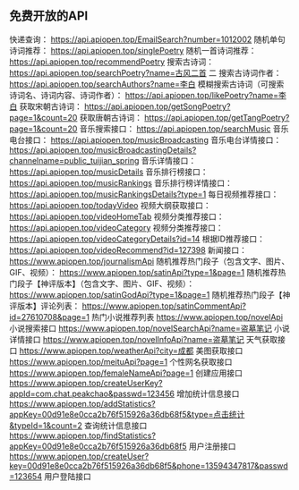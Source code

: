 ## 免费开放的API

快递查询：
https://api.apiopen.top/EmailSearch?number=1012002
随机单句诗词推荐：
https://api.apiopen.top/singlePoetry
随机一首诗词推荐：
https://api.apiopen.top/recommendPoetry
搜索古诗词：
https://api.apiopen.top/searchPoetry?name=古风二首 二
搜索古诗词作者：
https://api.apiopen.top/searchAuthors?name=李白
模糊搜索古诗词（可搜索诗词名、诗词内容、诗词作者）：
https://api.apiopen.top/likePoetry?name=李白
获取宋朝古诗词：
https://api.apiopen.top/getSongPoetry?page=1&count=20
获取唐朝古诗词：
https://api.apiopen.top/getTangPoetry?page=1&count=20
音乐搜索接口：
https://api.apiopen.top/searchMusic
音乐电台接口：
https://api.apiopen.top/musicBroadcasting
音乐电台详情接口：
https://api.apiopen.top/musicBroadcastingDetails?channelname=public_tuijian_spring
音乐详情接口：
https://api.apiopen.top/musicDetails
音乐排行榜接口：
https://api.apiopen.top/musicRankings
音乐排行榜详情接口：
https://api.apiopen.top/musicRankingsDetails?type=1
每日视频推荐接口：
https://api.apiopen.top/todayVideo
视频大纲获取接口：
https://api.apiopen.top/videoHomeTab
视频分类推荐接口：
https://api.apiopen.top/videoCategory
视频分类推荐接口：
https://api.apiopen.top/videoCategoryDetails?id=14
根据ID推荐接口：
https://api.apiopen.top/videoRecommend?id=127398
新闻接口：
https://www.apiopen.top/journalismApi
随机推荐热门段子（包含文字、图片、GIF、视频）：
https://www.apiopen.top/satinApi?type=1&page=1
随机推荐热门段子【神评版本】（包含文字、图片、GIF、视频）：
https://www.apiopen.top/satinGodApi?type=1&page=1
随机推荐热门段子【神评版本】评论列表：
https://www.apiopen.top/satinCommentApi?id=27610708&page=1
热门小说推荐列表
https://www.apiopen.top/novelApi
小说搜索接口
https://www.apiopen.top/novelSearchApi?name=盗墓笔记
小说详情接口
https://www.apiopen.top/novelInfoApi?name=盗墓笔记
天气获取接口
https://www.apiopen.top/weatherApi?city=成都
美图获取接口
https://www.apiopen.top/meituApi?page=1
个性网名获取接口
https://www.apiopen.top/femaleNameApi?page=1
创建应用接口
https://www.apiopen.top/createUserKey?appId=com.chat.peakchao&passwd=123456
增加统计信息接口
https://www.apiopen.top/addStatistics?appKey=00d91e8e0cca2b76f515926a36db68f5&type=点击统计&typeId=1&count=2
查询统计信息接口
https://www.apiopen.top/findStatistics?appKey=00d91e8e0cca2b76f515926a36db68f5
用户注册接口
https://www.apiopen.top/createUser?key=00d91e8e0cca2b76f515926a36db68f5&phone=13594347817&passwd=123654
用户登陆接口

